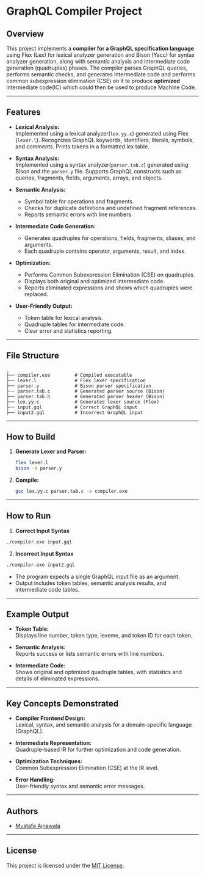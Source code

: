 # GraphQL Compiler Project

## Overview

This project implements a **compiler for a GraphQL specification language** using Flex (Lex) for lexical analyzer generation and Bison (Yacc) for syntax analyzer generation, along with semantic analysis and intermediate code generation (quadruples) phases. The compiler parses GraphQL queries, performs semantic checks, and generates intermediate code and performs common subexpression elimination (CSE) on it to produce **optimized** intermediate code(IC) which could then be used to produce Machine Code.

---

## Features

- **Lexical Analysis:**  
  Implemented using a lexical analyzer(`lex.yy.c`) generated using Flex (`lexer.l`). Recognizes GraphQL keywords, identifiers, literals, symbols, and comments. Prints tokens in a formatted lex table.

- **Syntax Analysis:**  
  Implemented using a syntax analyzer(`parser.tab.c`) generated using Bison and the `parser.y` file. Supports GraphQL constructs such as queries, fragments, fields, arguments, arrays, and objects.

- **Semantic Analysis:**  
  - Symbol table for operations and fragments.
  - Checks for duplicate definitions and undefined fragment references.
  - Reports semantic errors with line numbers.

- **Intermediate Code Generation:**  
  - Generates quadruples for operations, fields, fragments, aliases, and arguments.
  - Each quadruple contains operator, arguments, result, and index.

- **Optimization:**  
  - Performs Common Subexpression Elimination (CSE) on quadruples.
  - Displays both original and optimized intermediate code.
  - Reports eliminated expressions and shows which quadruples were replaced.

- **User-Friendly Output:**  
  - Token table for lexical analysis.
  - Quadruple tables for intermediate code.
  - Clear error and statistics reporting.

---

## File Structure

```
.
├── compiler.exe         # Compiled executable
├── lexer.l              # Flex lexer specification
├── parser.y             # Bison parser specification
├── parser.tab.c         # Generated parser source (Bison)
├── parser.tab.h         # Generated parser header (Bison)
├── lex.yy.c             # Generated lexer source (Flex)
├── input.gql            # Correct GraphQL input
├── input2.gql           # Incorrect GraphQL input
```

---

## How to Build

1. **Generate Lexer and Parser:**
   ```sh
   flex lexer.l
   bison -d parser.y
   ```

2. **Compile:**
   ```sh
   gcc lex.yy.c parser.tab.c -o compiler.exe
   ```

---

## How to Run

1. **Correct Input Syntax**
```sh
./compiler.exe input.gql
```
2. **Incorrect Input Syntax**
```sh
./compiler.exe input2.gql
```

- The program expects a single GraphQL input file as an argument.
- Output includes token tables, semantic analysis results, and intermediate code tables.

---

## Example Output

- **Token Table:**  
  Displays line number, token type, lexeme, and token ID for each token.

- **Semantic Analysis:**  
  Reports success or lists semantic errors with line numbers.

- **Intermediate Code:**  
  Shows original and optimized quadruple tables, with statistics and details of eliminated expressions.

---

## Key Concepts Demonstrated

- **Compiler Frontend Design:**  
  Lexical, syntax, and semantic analysis for a domain-specific language (GraphQL).

- **Intermediate Representation:**  
  Quadruple-based IR for further optimization and code generation.

- **Optimization Techniques:**  
  Common Subexpression Elimination (CSE) at the IR level.

- **Error Handling:**  
  User-friendly syntax and semantic error messages.

---

## Authors

- [Mustafa Ajnawala](https://github.com/MustafaAjnawala)

---

## License

This project is licensed under the [MIT License](LICENSE).